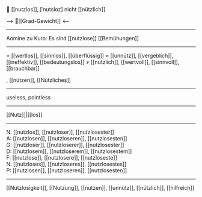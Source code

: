 🚫 [[nutzlos]], [ˈnʊtsloz]
nicht [[nützlich]]

--> 🧱[[Grad-Gewicht]] <--


---
Aomine zu Kuro: Es sind [[nutzlose]] [[Bemühungen]]


---
= [[wertlos]], [[sinnlos]], [[überflüssig]]
≈ [[unnütz]], [[vergeblich]], [[ineffektiv]], [[bedeutungslos]]
≠ [[nützlich]], [[wertvoll]], [[sinnvoll]], [[brauchbar]]

, [[nützen]], [[Nützliches]]


---
useless, pointless

---
[[Nutz]]|[[los]]

---
N: [[nutzlos]], [[nutzloser]], [[nutzlosester]]  
A: [[nutzlosen]], [[nutzloseren]], [[nutzlosesten]]  
G: [[nutzloser]], [[nutzloserer]], [[nutzlosester]]  
D: [[nutzlosem]], [[nutzloserem]], [[nutzlosestem]]  
F: [[nutzlose]], [[nutzlosere]], [[nutzloseste]]  
N: [[nutzloses]], [[nutzloseres]], [[nutzlosestes]]  
P: [[nutzlosen]], [[nutzloseren]], [[nutzlosesten]]  

---
[[Nutzlosigkeit]], [[Nutzung]], [[nutzen]], [[unnütz]], [[nützlich]], [[hilfreich]]